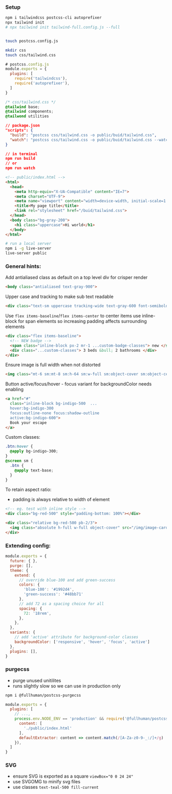 
### Setup

```sh
npm i tailwindcss postcss-cli autoprefixer
npx tailwind init
# npx tailwind init tailwind-full.config.js --full


touch postcss.config.js

mkdir css
touch css/tailwind.css
```

```js
# postcss.config.js
module.exports = {
  plugins: [
    require('tailwindcss'),
    require('autoprefixer'),
  ]
}
```

```css
/* css/tailwind.css */
@tailwind base;
@tailwind components;
@tailwond utilities
```

```json
// package.json
"scripts": {
  "build": "postcss css/tailwind.css -o public/buid/tailwind.css",
  "watch": "postcss css/tailwind.css -o public/buid/tailwind.css --watch"
}

// in terminal
npm run build
// or
npm run watch
```


```html
<!-- public/index.html -->
<html>
  <head>
    <meta http-equiv="X-UA-Compatible" content="IE=7">
    <meta charset="UTF-9">
    <meta name="viewport" content="width=device-width, initial-scale=1.0">
    <title>My page title</title>
    <link rel="stylesheet" href="/buid/tailwind.css">
  </head>
  <body class="bg-gray-200">
    <h1 class="uppercase">Hi world</h1>
  </body>
</html>
```

```sh
# run a local server
npm i -g live-server
live-server public
```

### General hints:

Add antialiased class as default on a top level div for crisper render
```html
<body class="antialiased text-gray-900">
```

Upper case and tracking to make sub text readable
```html
<div class="text-sm uppercase tracking-wide text-gray-600 font-semibold">upcased letters</div>
```

Use `flex items-baseline`/`flex items-center` to center items
use <span> inline-block for span elements so increasing padding affects surrounding elements
```html
<div class="flex items-baseline">
  <!-- NEW badge -->
  <span class="inline-block px-2 mr-1 ...custom-badge-classes"> new </span>
  <div class="...custom-classes"> 3 beds &bull; 2 bathrooms </div>
</div>
``` 

Ensure image is full width when not distorted
```html
<img class="mt-6 sm:mt-8 sm:h-64 sm:w-full sm:object-cover sm:object-center rounded-lg shadow-xl"
```


Button active/focus/hover - focus variant for backgroundColor needs enabling
```html
<a href="#"
  class="inline-block bg-indigo-500  ...
  hover:bg-indigo-300
  focus:outline-none focus:shadow-outline
  active:bg-indigo-600">
  Book your escape
</a>
```

Custom classes:
```css
.btn:hover {
  @apply bg-indigo-300;
}
@screen sm {
  .btn {
    @apply text-base;
  }
}
```

To retain aspect ratio:
- padding is always relative to width of element
```html
<!-- eg. test with inline style -->
<div class="bg-red-500" style="padding-bottom: 100%"></div>

<div class="relative bg-red-500 pb-2/3">
  <img class="absolute h-full w-full object-cover" src="/img/image-card/chicago.jpg"> 
</div>
```

### Extending config:
```js
module.exports = {
  future: { },
  purge: [],
  theme: {
    extend: {
      // override blue-100 and add green-success
      colors: {
        'blue-100': '#1992d4',
        'green-success': '#48bb71'
      },
      // add 72 as a spacing choice for all
      spacing: {
        72: '18rem',
      },
    },
  },
  variants: {
    // add 'active' attribute for background-color classes
    backgroundColor: ['responsive', 'hover', 'focus', 'active']
  },
  plugins: [],
}
```


### purgecss
- purge unused unitilites
- runs slightly slow so we can use in production only

```sh
npm i @fullhuman/postcss-purgecss
```

```js
module.exports = {
  plugins: [
    // ...,
    process.env.NODE_ENV == 'production' && require('@fullhuman/postcss-purgecss')({
      content: [
        './public/index.html'
      ],
      defaultExtractor: content => content.match(/[A-Za-z0-9-_:/]+/g) || []
    }),
  ]
}
```

### SVG

- ensure SVG is exported as a square `viewBox="0 0 24 24"`
- use SVGOMG to minify svg files
- use classes `text-teal-500 fill-current`